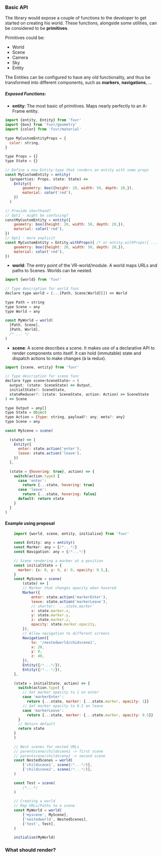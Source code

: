 
###  Basic API

The library would expose a couple of functions to the developer to get started on creating his world.
These functions, alongside some utilities, can be considered to be **primitives**.

Primitives could be:  

* World
* Scene
* Camera
* Sky
* Entity

The Entities can be configured to have any old functionality, and thus be transformed into different components, 
such as **markers**, **navigations**, ...

##### Exposed Functions:

* **entity**: The most basic of primitives. Maps nearly perfectly to an A-Frame entity.
```javascript
import {entity, Entity} from 'fuvr'
import {box} from 'fuvr/geometry'
import {color} from 'fuvr/material'
  
type MyCustomEntityProps = {
  color: string,
}
  
type Props = {}
type State = {}
  
// Define a new Entity-type that renders an entity with some props
const MyCustomEntity = entity(
  (properties: Props, state: State) => 
    Entity({
        geometry: box({height: 20, width: 50, depth: 20,}),
        material: color('red'),
    })
  )
  
// Provide shorthand?
// Opt1 - might be confusing?
constMyCustomEntity = entity({
    geometry: box({height: 20, width: 50, depth: 20,}),
    material: color('red'),
})
// Opt1 - more explicit
const MyCustomEntity = Entity.withProps({ /* or entity.withProps({ ... */
    geometry: box({height: 20, width: 50, depth: 20,}),
    material: color('red'),
})
```
* **world**: The entry point of the VR-world/module.
A world maps URLs and paths to Scenes. Worlds can be nested.
```javascript
import {world} from 'fuvr'
  
// Type description for world func
declare type world = (...[Path, Scene|World][]) => World
  
type Path = string
type Scene = any
type World = any
  
const MyWorld = world(
  [Path, Scene],
  [Path, World],
  /* ... */
)
```  

* **scene**: A scene describes a scene. It makes use of a declarative API to render 
components onto itself. It can hold (immutable) state and dispatch actions to make 
changes (à la redux). 
```javascript
import {scene, entity} from 'fuvr'
  
// Type description for scene func
declare type scene<SceneState> = (
  output: (state: SceneState) => Output,
  initialState?: SceneState,
  stateReducer?: (state: SceneState, action: Action) => SceneState
) => Scene
  
type Output = any[]
type State = Object
type Action = {type: string, payload?: any, meta?: any}
type Scene = any
  
const MyScene = scene(
  
  (state) => [
    Entity({
      enter: state.action('enter'),
      leave: state.action('leave'),
    })
  ],
  
  (state = {hovering: true}, action) => {
    switch(action.type) {
      case 'enter':
        return {...state, hovering: true}
      case 'leave':
        return {...state, hovering: false}
      default: return state
    }
  }
)
````

#### Example using proposal

```javascript
    import {world, scene, entity, initialise} from 'fuvr'
    
    const Entity: any = entity()
    const Marker: any = {/*...*/}
    const Navigation: any = {/*...*/}
        
    // Scene rendering a marker at a position
    const initialState = {
      marker: {x: 0, y: 0, z: 0, opacity: 0.5,},
    }
    const MyScene = scene(
        (state) => [
        // Marker that changes opacity when hovered 
        Marker({
            enter: state.action('markerEnter'),
            leave: state.action('markerLeave'),
            // shorter: `...state.marker`
            x: state.marker.x,
            y: state.marker.y,
            z: state.marker.z,
            opacity: state.marker.opacity,
        }),
        // Allow navigation to different screens
        Navigation({
            to: '/nestedworld/chidscene1',
            x: 20,
            y: 0,
            z: 40,
        }),
        Entity({/*...*/}),
        Entity({/*...*/}),
    ],
        
    (state = initialState, action) => {
      switch(action.type) {
        // Set marker opacity to 1 on enter
        case 'markerEnter':
          return {...state, marker: {...state.marker, opacity: 1}}
        // Set marker opacity to 0.5 on leave
        case 'markerLeave':
          return {...state, marker: {...state.marker, opacity: 0.5}}
      }
      // Return default
      return state
    }
    )
        
    // Nest scenes for nested URLs
    // parentscene/childscene1 -> first scene
    // parentscene/childscene2 -> second scene
    const NestedScenes = world(
        ['childscene1', scene(/*...*/)],
        ['childscene2', scene(/*...*/)],
    )
        
    const Test = scene(
        /*...*/
    )
        
    // Creating a world
    // Map URLs/Paths to a scene
    const MyWorld = world(
        ['myscene', MyScene],
        ['nestedworld', NestedScenes],
        ['test', Test],
    )
        
    initialise(MyWorld)
```

### What should render?


